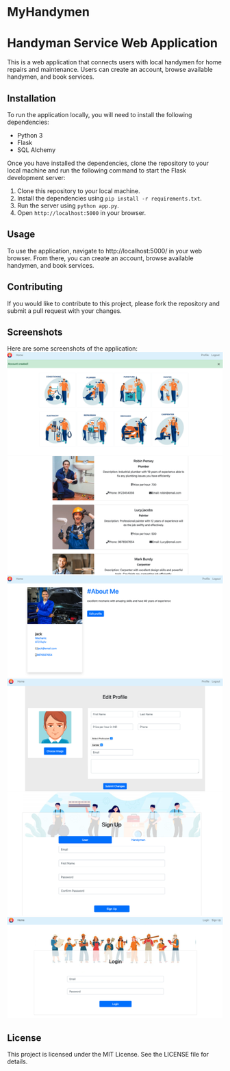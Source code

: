 # MyHandymen
# Handyman Service Web Application

This is a web application that connects users with local handymen for home repairs and maintenance. Users can create an account, browse available handymen, and book services.

## Installation

To run the application locally, you will need to install the following dependencies:

- Python 3
- Flask
- SQL Alchemy

Once you have installed the dependencies, clone the repository to your local machine and run the following command to start the Flask development server:
1. Clone this repository to your local machine.
2. Install the dependencies using `pip install -r requirements.txt`.
3. Run the server using `python app.py`.
4. Open `http://localhost:5000` in your browser.


## Usage

To use the application, navigate to http://localhost:5000/ in your web browser. From there, you can create an account, browse available handymen, and book services.

## Contributing

If you would like to contribute to this project, please fork the repository and submit a pull request with your changes.

## Screenshots

Here are some screenshots of the application:
![Home](screenshots/home.png)
![home](screenshots/alsohome.png)
![profile](screenshots/profile.png)
![editprofile](screenshots/editprofile.png)
![sign up](screenshots/signup.png)
![login](screenshots/login.png)


## License

This project is licensed under the MIT License. See the LICENSE file for details. 
